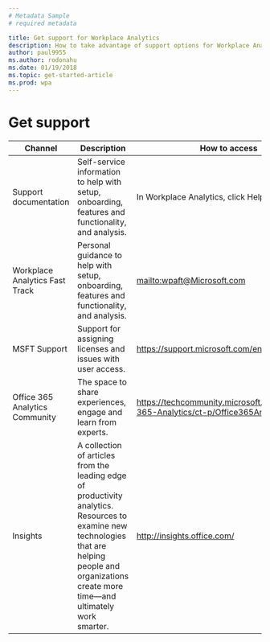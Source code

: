 ```yaml
---
# Metadata Sample
# required metadata

title: Get support for Workplace Analytics
description: How to take advantage of support options for Workplace Analytics
author: paul9955
ms.author: rodonahu
ms.date: 01/19/2018
ms.topic: get-started-article
ms.prod: wpa
---
```

# Get support

<!-- Redid table per review comments from Jessalynn

|Channel|What|Why|Email/Website|
|-------|----|---|-------------|
|Support documentation|Onboarding and customer success self-service|<ul><li>Setup / Onboarding</li><li>Tool Functionality</li><li>Analysis</li></ul>|Accessed via Workplace Analytics product|
|Workplace Analytics Fast Track|Onboarding and customer success guidance|<ul><li>Setup / Onboarding</li><li>Tool Functionality</li><li>Analysis</li></ul>|wpaft@Microsoft.com|
|MSFT Support|Support on License Assignment and User Access issues|<ul><li>Ongoing product technical help</li></ul>|https://support.microsoft.com/en-us|
|O365 Community|Space to share experiences, engage and learn from experts|<ul><li>Q&As with experts</li><li>Engage with other users</li><li>Discover helpful content</li></ul>|https://techcommunity.microsoft.com/t5/Office-365-Analytics/ct-p/Office365Analytics|
|Insights|Collection of articles on productivity analytics|<ul><li>Analysis inspiration</li><li>Education on problems and solutions</li></ul>|http://insights.office.com/|
-->

|Channel|Description|How to access|
|-------|-----------|---------------|
|Support documentation|Self-service information to help with setup, onboarding, features and functionality, and analysis.|In Workplace Analytics, click Help.|
|Workplace Analytics Fast Track|Personal guidance to help with setup, onboarding, features and functionality, and analysis.|<mailto:wpaft@Microsoft.com>|
|MSFT Support|Support for assigning licenses and issues with user access.|https://support.microsoft.com/en-us|
|Office 365 Analytics Community| The space to share experiences, engage and learn from experts.|https://techcommunity.microsoft.com/t5/Office-365-Analytics/ct-p/Office365Analytics|
|Insights|A collection of articles from the leading edge of productivity analytics. Resources to examine new technologies that are helping people and organizations create more time—and ultimately work smarter.|http://insights.office.com/|
